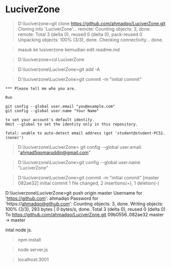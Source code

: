 # LuciverZone
> D:\luciverzone>git clone https://github.com/ahmadqo/LuciverZone.git
	Cloning into 'LuciverZone'...
	remote: Counting objects: 3, done.
	remote: Total 3 (delta 0), reused 0 (delta 0), pack-reused 0
	Unpacking objects: 100% (3/3), done.
	Checking connectivity... done.

> masuk ke lusiverzone kemudian edit readme.md

> D:\luciverzone>cd LuciverZone

> D:\luciverzone\LuciverZone>git add -A

> D:\luciverzone\LuciverZone>git commit -m "initial commit"

	*** Please tell me who you are.
	
	Run

  	git config --global user.email "you@example.com"
  	git config --global user.name "Your Name"

	to set your account's default identity.
	Omit --global to set the identity only in this repository.

	fatal: unable to auto-detect email address (got 'student@student-PC51.(none)')

> D:\luciverzone\LuciverZone> git config --global user.email "ahmad5qomaruddin@gmail.com"

> D:\luciverzone\LuciverZone>git config --global user.name "LuciverZone"

> D:\luciverzone\LuciverZone>git commit -m "initial commit"
	[master 082ae32] initial commit
	 1 file changed, 2 insertions(+), 1 deletion(-)

D:\luciverzone\LuciverZone>git push origin master
	Username for 'https://github.com': ahmadqo
	Password for 'https://ahmadqo@github.com':
	Counting objects: 3, done.
	Writing objects: 100% (3/3), 293 bytes | 0 bytes/s, done.
	Total 3 (delta 0), reused 0 (delta 0)
	To https://github.com/ahmadqo/LuciverZone.git
  	 09b0556..082ae32  master -> master

intal node js.
> npm install

> node server.js

> localhost:3001 